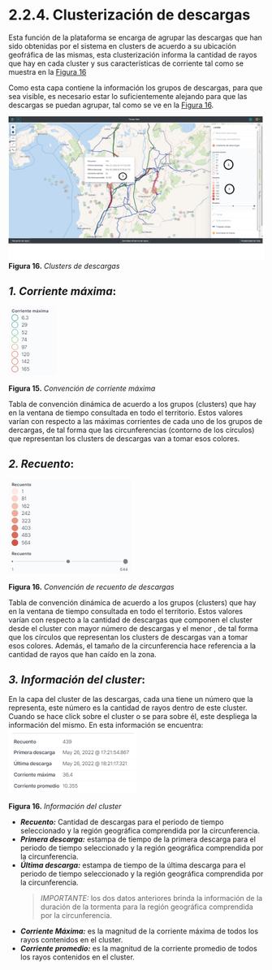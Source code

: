 # 2.2.4. Clusterización de descargas
Esta función de la plataforma se encarga de agrupar las descargas que han sido obtenidas por el sistema en clusters de acuerdo a su ubicación geofráfica de las mismas, esta clusterización informa la cantidad de rayos que hay en cada cluster y sus características de corriente tal como se muestra en la [Figura 16](../../../pictures/Imagen16.png.png)

Como esta capa contiene la información los grupos de descargas, para que sea visible, es necesario estar lo suficientemente alejando para que las descargas se puedan agrupar, tal como se ve en la [Figura 16](../../../pictures/Imagen16.png). 

![Figura 16](../../../pictures/Imagen16.png "Clusters de descargas")
**Figura 16.** *Clusters de descargas*
##  *1. Corriente máxima*:
![Figura 15](../../../pictures/Imagen30.png "Convención de corriente máxima")

**Figura 15.** *Convención de corriente máxima*

Tabla de convención dinámica de acuerdo a los grupos (clusters) que hay en la ventana de tiempo consultada en todo el territorio. Estos valores varían con respecto a las máximas corrientes de cada uno de los grupos de dercargas, de tal forma que las circunferencias (contorno de los círculos) que representan los clusters de descargas van a tomar esos colores.

## *2. Recuento*:
![Figura 16](../../../pictures/Imagen31.png "Convención de recuento de descargas")

**Figura 16.** *Convención de recuento de descargas*

Tabla de convención dinámica de acuerdo a los grupos (clusters) que hay en la ventana de tiempo consultada en todo el territorio. Estos valores varían con respecto a la cantidad de descargas que componen el cluster desde el cluster con mayor número de descargas y el menor , de tal forma que los círculos que representan los clusters de descargas van a tomar esos colores.
Además, el tamaño de la circunferencia hace referencia a la cantidad de rayos que han caído en la zona.

## *3. Información del cluster*:
En la capa del cluster de las descargas, cada una tiene un número que la representa, este número es la cantidad de rayos dentro de este cluster. Cuando se hace click sobre el cluster o se para sobre él, este despliega la información del mismo. En esta información se encuentra:
![Figura 16](../../../pictures/Imagen32.png "Información del cluster")

**Figura 16.** *Información del cluster*
- **_Recuento:_** Cantidad de descargas para el periodo de tiempo seleccionado y la región geográfica comprendida por la circunferencia.
- **_Primera descarga:_** estampa de tiempo de la primera descarga para el periodo de tiempo seleccionado y la región geográfica comprendida por la circunferencia.
- **_Última descarga:_** estampa de tiempo de la última descarga para el periodo de tiempo seleccionado y la región geográfica comprendida por la circunferencia.
    >*IMPORTANTE:* los dos datos anteriores brinda la información de la duración de la tormenta para la región geográfica comprendida por la circunferencia.
- **_Corriente Máxima:_** es la magnitud de la corriente máxima de todos los rayos contenidos en el cluster.
- **_Corriente promedio:_** es la magnitud de la corriente promedio de todos los rayos contenidos en el cluster.